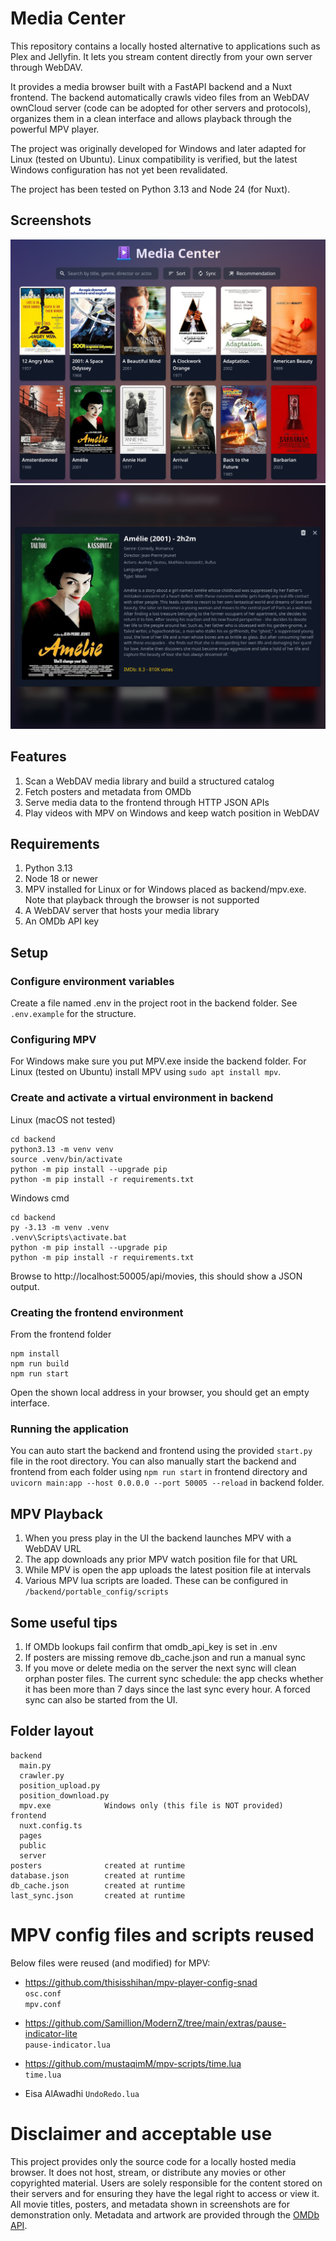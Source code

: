 # Media Center

This repository contains a locally hosted alternative to applications such as Plex and Jellyfin. It lets you stream content directly from your own server through WebDAV.

It provides a media browser built with a FastAPI backend and a Nuxt frontend. The backend automatically crawls video files from an WebDAV ownCloud server (code can be adopted for other servers and protocols), organizes them in a clean interface and allows playback through the powerful MPV player.

The project was originally developed for Windows and later adapted for Linux (tested on Ubuntu). Linux compatibility is verified, but the latest Windows configuration has not yet been revalidated.

The project has been tested on Python 3.13 and Node 24 (for Nuxt).

## Screenshots
![Screenshot](assets/screenshot1.png)
![Screenshot](assets/screenshot2.png)

## Features

1. Scan a WebDAV media library and build a structured catalog  
2. Fetch posters and metadata from OMDb  
3. Serve media data to the frontend through HTTP JSON APIs  
4. Play videos with MPV on Windows and keep watch position in WebDAV


## Requirements

1. Python 3.13  
2. Node 18 or newer  
3. MPV installed for Linux or for Windows placed as backend/mpv.exe. Note that playback through the browser is not supported
4. A WebDAV server that hosts your media library
5. An OMDb API key


## Setup

### Configure environment variables

Create a file named .env in the project root in the backend folder. See `.env.example` for the structure.

### Configuring MPV
For Windows make sure you put MPV.exe inside the backend folder. 
For Linux (tested on Ubuntu) install MPV using `sudo apt install mpv`.

### Create and activate a virtual environment in backend

Linux (macOS not tested)

    cd backend
    python3.13 -m venv venv
    source .venv/bin/activate
    python -m pip install --upgrade pip
    python -m pip install -r requirements.txt

Windows cmd

    cd backend
    py -3.13 -m venv .venv
    .venv\Scripts\activate.bat
    python -m pip install --upgrade pip
    python -m pip install -r requirements.txt

Browse to http://localhost:50005/api/movies, this should show a JSON output.

### Creating the frontend environment

From the frontend folder

    npm install
    npm run build
    npm run start

Open the shown local address in your browser, you should get an empty interface.

### Running the application
You can auto start the backend and frontend using the provided `start.py` file in the root directory. You can also manually start the backend and frontend from each folder using `npm run start` in frontend directory and `uvicorn main:app --host 0.0.0.0 --port 50005 --reload` in backend folder.


## MPV Playback

1. When you press play in the UI the backend launches MPV with a WebDAV URL  
2. The app downloads any prior MPV watch position file for that URL  
3. While MPV is open the app uploads the latest position file at intervals
4. Various MPV lua scripts are loaded. These can be configured in `/backend/portable_config/scripts`


## Some useful tips

1. If OMDb lookups fail confirm that omdb_api_key is set in .env  
2. If posters are missing remove db_cache.json and run a manual sync  
3. If you move or delete media on the server the next sync will clean orphan poster files. The current sync schedule: the app checks whether it has been more than 7 days since the last sync every hour. A forced sync can also be started from the UI.

## Folder layout

    backend
      main.py
      crawler.py
      position_upload.py
      position_download.py
      mpv.exe            Windows only (this file is NOT provided)
    frontend
      nuxt.config.ts
      pages
      public
      server
    posters              created at runtime
    database.json        created at runtime
    db_cache.json        created at runtime
    last_sync.json       created at runtime


# MPV config files and scripts reused
Below files were reused (and modified) for MPV:

- https://github.com/thisisshihan/mpv-player-config-snad  
`osc.conf`  
`mpv.conf`  


- https://github.com/Samillion/ModernZ/tree/main/extras/pause-indicator-lite  
`pause-indicator.lua`  


- https://github.com/mustaqimM/mpv-scripts/time.lua  
`time.lua`  

- Eisa AlAwadhi
`UndoRedo.lua`



# Disclaimer and acceptable use

This project provides only the source code for a locally hosted media browser. It does not host, stream, or distribute any movies or other copyrighted material.
Users are solely responsible for the content stored on their servers and for ensuring they have the legal right to access or view it.
All movie titles, posters, and metadata shown in screenshots are for demonstration only.
Metadata and artwork are provided through the [OMDb API](https://www.omdbapi.com/legal.htm).
